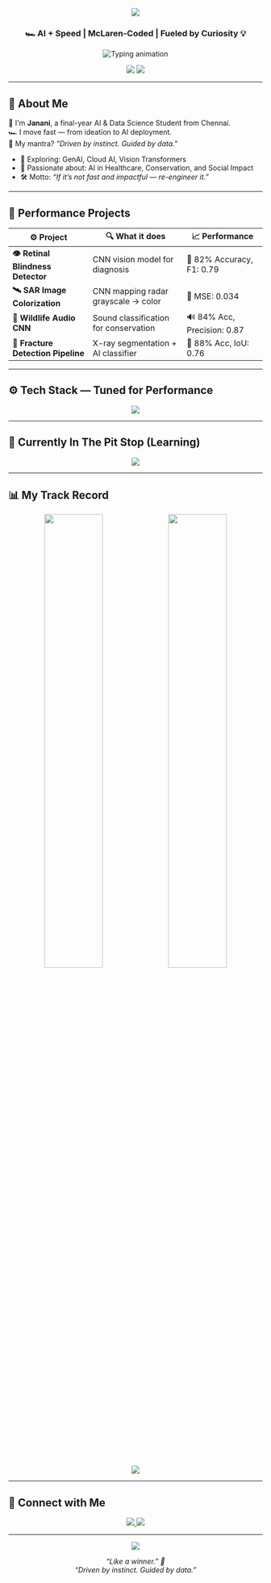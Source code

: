 <!-- 🏁 McLaren Banner -->
<p align="center">
  <img src="https://capsule-render.vercel.app/api?type=waving&height=250&text=Hi%20🚀%20I'm%20Janani%20Soundara%20Rajan&fontAlign=40&fontSize=35&fontColor=ffffff&colorGradient=orange:gray" />
</p>


<h3 align="center">🏎️ AI + Speed | McLaren-Coded | Fueled by Curiosity 💡</h3>

<p align="center">
  <img src="https://readme-typing-svg.demolab.com?font=Fira+Code&size=18&pause=800&center=true&vCenter=true&width=500&lines=Final+Year+AI+Engineer+%F0%9F%8E%93;Pushing+Limits+with+Code+%F0%9F%9A%80;Precision+AI+for+Impact+%F0%9F%92%AA;Like+a+Winner+%F0%9F%8F%86" alt="Typing animation" />
</p>

<p align="center">
  <a href="https://linkedin.com/in/jananisoundararajan"><img src="https://img.shields.io/badge/LinkedIn-Connect%20%F0%9F%93%8D-orange?style=flat-square&logo=linkedin&logoColor=white&color=ff7f11" /></a>
  <a href="mailto:jananisoundararajan18@gmail.com"><img src="https://img.shields.io/badge/Gmail-Mail_Me-black?style=flat-square&logo=gmail" /></a>
</p>

---

## 🧠 About Me

🏁 I'm **Janani**, a final-year AI & Data Science Student from Chennai.  
🏎️ I move fast — from ideation to AI deployment.  
🎯 My mantra? *"Driven by instinct. Guided by data."*

- 🔬 Exploring: GenAI, Cloud AI, Vision Transformers  
- 🧠 Passionate about: AI in Healthcare, Conservation, and Social Impact  
- 🛠️ Motto: *“If it’s not fast and impactful — re-engineer it.”*

---

## 🧪 Performance Projects

| ⚙️ Project | 🔍 What it does | 📈 Performance |
|-----------|-----------------|----------------|
| **👁️ Retinal Blindness Detector** | CNN vision model for diagnosis | 🎯 82% Accuracy, F1: 0.79 |
| **🛰️ SAR Image Colorization** | CNN mapping radar grayscale → color | 🧠 MSE: 0.034 |
| **🦉 Wildlife Audio CNN** | Sound classification for conservation | 🔊 84% Acc, Precision: 0.87 |
| **🦴 Fracture Detection Pipeline** | X-ray segmentation + AI classifier | 🦴 88% Acc, IoU: 0.76 |

---

## ⚙️ Tech Stack — Tuned for Performance

<p align="center">
  <img src="https://skillicons.dev/icons?i=python,tensorflow,pytorch,react,html,css,js,java,c,streamlit,git,github,gcp,vscode,figma&theme=light" />
</p>

---

## 🔄 Currently In The Pit Stop (Learning)

<p align="center">
  <img src="https://readme-typing-svg.herokuapp.com?font=Fira+Code&duration=3000&pause=100&color=FF7F11&center=true&vCenter=true&width=460&lines=LangChain+%26+RAG+Pipelines;Explainable+AI+%F0%9F%93%8A;Cloud+Model+Deployment;LLMs+on+Edge;AI+Performance+Tuning" />
</p>

---

## 📊 My Track Record

<p align="center">
  <img src="https://github-readme-stats.vercel.app/api?username=jananisoundararajan&show_icons=true&hide_border=true&theme=tokyonight&title_color=ff7f11&icon_color=ff7f11" width="48%" />
  <img src="https://github-readme-streak-stats.herokuapp.com?user=jananisoundararajan&theme=tokyonight&hide_border=true&ring=ff7f11&fire=ff7f11&currStreakLabel=ff7f11" width="48%" />
</p>

<p align="center">
  <img src="https://github-readme-stats.vercel.app/api/top-langs/?username=jananisoundararajan&layout=compact&theme=tokyonight&hide_border=true&title_color=ff7f11" />
</p>

---

## 🔗 Connect with Me

<p align="center">
  <a href="https://linkedin.com/in/jananisoundararajan">
    <img src="https://img.shields.io/badge/LinkedIn-LinkedUp-orange?style=for-the-badge&logo=linkedin&logoColor=white&color=ff7f11" />
  </a>
  <a href="mailto:jananisoundararajan18@gmail.com">
    <img src="https://img.shields.io/badge/Gmail-Ping_Me-black?style=for-the-badge&logo=gmail" />
  </a>
</p>

---

<p align="center">
  <img src="https://capsule-render.vercel.app/api?type=waving&height=120&section=footer&color=orange" />
</p>

<p align="center"><i>“Like a winner.” 🏁</i><br>
<i>“Driven by instinct. Guided by data.”</i></p>
